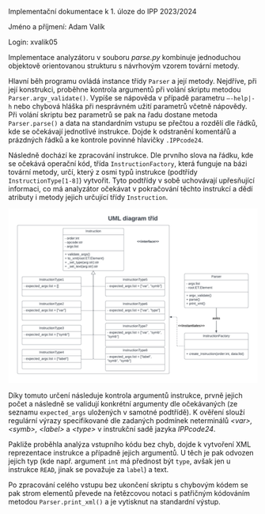 Implementační dokumentace k 1. úloze do IPP 2023/2024

Jméno a příjmení: Adam Valík

Login: xvalik05


Implementace analyzátoru v souboru _parse.py_ kombinuje jednoduchou objektově orientovanou strukturu s návrhovým vzorem tovární metody. 

Hlavní běh programu ovládá instance třídy ``Parser`` a její metody. Nejdříve, při její konstrukci, proběhne kontrola argumentů při volání skriptu metodou ``Parser.argv_validate()``. Vypíše se nápověda v případě parametru ``—-help|-h`` nebo chybová hláška při nesprávném užití parametrů včetně nápovědy. Při volání skriptu bez parametrů se pak na řadu dostane metoda ``Parser.parse()`` a data na standardním vstupu se přečtou a rozdělí dle řádků, kde se očekávají jednotlivé instrukce. Dojde k odstranění komentářů a prázdných řádků a ke kontrole povinné hlavičky ``.IPPcode24``.

Následně dochází ke zpracování instrukce. Dle prvního slova na řádku, kde se očekává operační kód, třída ``InstructionFactory``, která funguje na bázi tovární metody, určí, který z osmi typů instrukce (podtřídy ``InstructionType[1-8]``) vytvořit. Tyto podtřídy v sobě uchovávají upřesňující informaci, co má analyzátor očekávat v pokračování těchto instrukcí a dědí atributy i metody jejich určující třídy ``Instruction``. 

![alt text](class.png)

Díky tomuto určení následuje kontrola argumentů instrukce, prvně jejich počet a následně se validují konkrétní argumenty dle očekávaných (ze seznamu ``expected_args`` uložených v samotné podtřídě). K ověření slouží regulární výrazy specifikované dle zadaných podmínek neterminálů _\<var\>, \<symb\>, \<label\>_ a _\<type\>_ v instrukční sadě jazyka _IPPcode24_.

Pakliže proběhla analýza vstupního kódu bez chyb, dojde k vytvoření XML reprezentace instrukce a případně jejich argumentů. U těch je pak odvozen jejich typ (kde např. argument ``int`` má přednost být ``type``, avšak jen u instrukce ``READ``, jinak se považuje za ``label``) a text. 

Po zpracování celého vstupu bez ukončení skriptu s chybovým kódem se pak strom elementů převede na řetězcovou notaci s patřičným kódováním metodou ``Parser.print_xml()`` a je vytisknut na standardní výstup.

